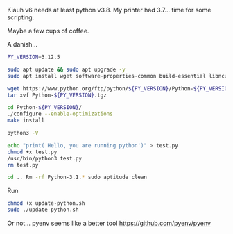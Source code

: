 Kiauh v6 needs at least python v3.8. My printer had 3.7... time for some scripting.

Maybe a few cups of coffee.

A danish...

```bash filename=update-python.sh
PY_VERSION=3.12.5

sudo apt update && sudo apt upgrade -y
sudo apt install wget software-properties-common build-essential libncursesw5-dev libreadline-gplv2-dev libssl-dev libsqlite3-dev tk-dev libc6-dev libbz2-dev libffi-dev -y 

wget https://www.python.org/ftp/python/${PY_VERSION}/Python-${PY_VERSION}.tgz
tar xvf Python-${PY_VERSION}.tgz

cd Python-${PY_VERSION}/
./configure --enable-optimizations
make install

python3 -V

echo "print('Hello, you are running python')" > test.py
chmod +x test.py
/usr/bin/python3 test.py
rm test.py

cd .. Rm -rf Python-3.1.* sudo aptitude clean
```

Run
```bash
chmod +x update-python.sh
sudo ./update-python.sh
```

Or not... pyenv seems like a better tool
https://github.com/pyenv/pyenv

